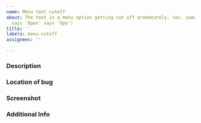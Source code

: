 ```yaml
---
name: Menu text cutoff
about: The text in a menu option getting cut off prematurely. (ex. something that
  says 'Open' says 'Ope')
title: ''
labels: menu-cutoff
assignees: ''

---
```


### Description
<!-- Just a short description of the problem you're having -->


### Location of bug
<!-- Please provide a brief description of where and when in the game the bug is located -->


### Screenshot
<!-- Please post a screenshot of the error to help us find it -->


### Additional Info
<!-- If you have any additional information drop it here -->
